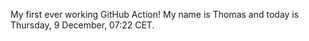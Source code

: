 My first ever working GitHub Action!
My name is Thomas and today is Thursday, 9 December, 07:22 CET. 
